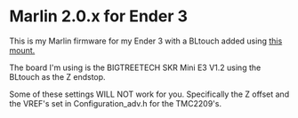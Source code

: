 # Marlin 2.0.x for Ender 3

This is my Marlin firmware for my Ender 3 with a BLtouch added using [this mount.](https://www.thingiverse.com/thing:3584158)

The board I'm using is the BIGTREETECH SKR Mini E3 V1.2 using the BLtouch as the Z endstop.

Some of these settings WILL NOT work for you. Specifically the Z offset and the VREF's set in Configuration_adv.h for the TMC2209's.
